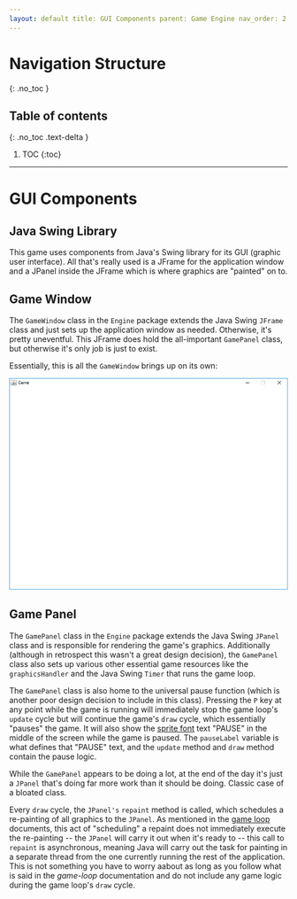 ```yaml
---
layout: default title: GUI Components parent: Game Engine nav_order: 2 permalink: /GameEngine/GUI Components
---
```


# Navigation Structure

{: .no_toc }

## Table of contents

{: .no_toc .text-delta }

1. TOC {:toc}

---

# GUI Components

## Java Swing Library

This game uses components from Java's Swing library for its GUI (graphic user interface). All that's really used is a JFrame for the application window and a JPanel inside the JFrame which is where graphics are "painted" on to.

## Game Window

The `GameWindow` class in the `Engine` package extends the Java Swing `JFrame` class and just sets up the application window as needed. Otherwise, it's pretty uneventful. This JFrame does hold the all-important `GamePanel` class, but otherwise it's only job is just to exist.

Essentially, this is all the `GameWindow` brings up on its own:

![jframe.png](../../assets/images/jframe.png)

## Game Panel

The `GamePanel` class in the `Engine` package extends the Java Swing `JPanel` class and is responsible for rendering the game's graphics. Additionally (although in retrospect this wasn't a great design decision), the `GamePanel` class also sets up various other essential game resources like the `graphicsHandler` and the Java Swing `Timer` that runs the game loop.

The `GamePanel` class is also home to the universal pause function (which is another poor design decision to include in this class). Pressing the `P`
key at any point while the game is running will immediately stop the game loop's `update` cycle but will continue the game's `draw` cycle, which essentially "pauses" the game. It will also show the [sprite font](../../GameCodeDetails/GameCodeDetailsSubSections/sprite-font.md) text "PAUSE" in the middle of the screen while the game is paused. The `pauseLabel` variable is what defines that "PAUSE" text, and the `update` method and `draw` method contain the pause logic.

While the `GamePanel` appears to be doing a lot, at the end of the day it's just a `JPanel` that's doing far more work than it should be doing. Classic case of a bloated class.

Every `draw` cycle, the `JPanel's` `repaint` method is called, which schedules a re-painting of all graphics to the `JPanel`. As mentioned in the [game loop](./game-loop.md) documents, this act of "scheduling" a repaint does not immediately execute the re-painting -- the `JPanel` will carry it out when it's ready to -- this call to `repaint` is asynchronous, meaning Java will carry out the task for painting in a separate thread from the one currently running the rest of the application. This is not something you have to worry aabout as long as you follow what is said in the *game-loop* documentation and do not include any game logic during the game loop's `draw` cycle.
